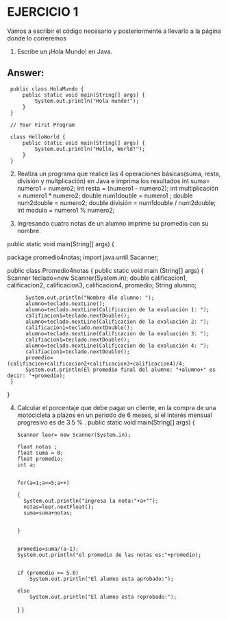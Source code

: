 # EJERCICIO 1
Vamos a escribir el código necesario y posteriormente a llevarlo a la página donde lo correremos

1. Escribe un ¡Hola Mundo! en Java.

## Answer:

     public class HolaMundo {
         public static void main(String[] args) {
             System.out.println("Hola mundo!"); 
         }
     }

     // Your First Program

     class HelloWorld {
         public static void main(String[] args) {
             System.out.println("Hello, World!"); 
         }
     }
 
 
2. Realiza un programa que realice las 4 operaciones básicas(suma, resta, división y multplicación) en Java e imprima los resultados
int suma= numero1 + numero2;
int resta = (numero1 - numero2);
int multiplicación = numero1 * numero2;
double num1double = numero1 ; 
double num2double = numero2;
double división = num1double / num2double;
int modulo = numero1 % numero2;
             
    
3. Ingresando cuatro notas de un alumno imprime su promedio con su nombre.

public static void main(String[] args) {

package promedio4notas;
import java.until.Sacanner;

public class Promedio4notas {
     public static void main (String[] args) {
          Scanner teclado=new Scanner(System.in);
          double calificacion1, calificacion2, calificacion3, calificacion4, promedio;
          String alumno; 
          
          System.out.println("Nombre dle alumno: ");
          alumno=teclado.nextLine();
          alumno=teclado.nextLine(Calificacion de la evaluación 1: ");
          califiacion1=teclado.nextDouble();
          alumno=teclado.nextLine(Calificacion de la evaluación 2: ");
          calificacion1=teclado.nextDouble();
          alumno=teclado.nextLine(Calificacion de la evaluación 3: ");
          califiacion1=teclado.nextDouble();
          alumno=teclado.nextLine(Calificacion de la evaluación 4: ");
          califiacion1=teclado.nextDouble();
          promedio=(califiacion+calificacion2+calificacion3+calificacion4)/4;
          System.out.println(El promedio final del alumno: "+alumno+" es decir: "+promedio); 
     }
}

    
 4. Calcular el porcentaje que debe pagar un cliente, en la compra de una motocicleta a plazos en un periodo de 6 meses, si el interés mensual progresivo es de 3.5 % .
public static void main(String[] args) {

        Scanner leer= new Scanner(System.in);

        float notas ;
        float suma = 0;
        float promedio;
        int a;


        for(a=1;a<=5;a++)

        {  
          System.out.println("ingresa la nota:"+a+"");
          notas=leer.nextFloat();
          suma=suma+notas;


        } 


        promedio=suma/(a-1);
        System.out.println("el promedio de las notas es:"+promedio);


        if (promedio >= 5.0)
            System.out.println("El alumno esta aprobado:");

        else
            System.out.println("El alumno esta reprobado:");
    }
    }
